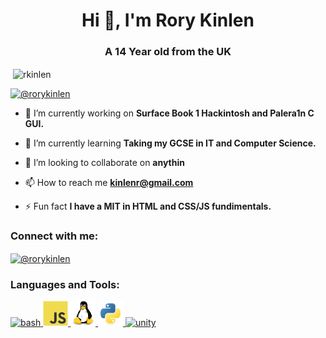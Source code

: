 <h1 align="center">Hi 👋, I'm Rory Kinlen</h1>
<h3 align="center">A 14 Year old from the UK</h3>

<p>&nbsp;<img align="center" src="https://github-readme-stats.vercel.app/api?username=rkinlen&show_icons=true&locale=en" alt="rkinlen" /></p>


<p align="left"> <a href="https://twitter.com/@Rorykinlen" target="blank"><img src="https://img.shields.io/twitter/follow/@rorykinlen?logo=twitter&style=for-the-badge" alt="@rorykinlen" /></a> </p>

- 🔭 I’m currently working on **Surface Book 1 Hackintosh and Palera1n C GUI.**

- 🌱 I’m currently learning **Taking my GCSE in IT and Computer Science.**

- 👯 I’m looking to collaborate on **anythin**

- 📫 How to reach me **kinlenr@gmail.com**

- ⚡ Fun fact **I have a MIT in HTML and CSS/JS fundimentals.**

<h3 align="left">Connect with me:</h3>
<p align="left">
<a href="https://twitter.com/@rorykinlen" target="blank"><img align="center" src="https://raw.githubusercontent.com/rahuldkjain/github-profile-readme-generator/master/src/images/icons/Social/twitter.svg" alt="@rorykinlen" height="30" width="40" /></a>
</p>

<h3 align="left">Languages and Tools:</h3>
<p align="left"> <a href="https://www.gnu.org/software/bash/" target="_blank" rel="noreferrer"> <img src="https://www.vectorlogo.zone/logos/gnu_bash/gnu_bash-icon.svg" alt="bash" width="40" height="40"/> </a> <a href="https://developer.mozilla.org/en-US/docs/Web/JavaScript" target="_blank" rel="noreferrer"> <img src="https://raw.githubusercontent.com/devicons/devicon/master/icons/javascript/javascript-original.svg" alt="javascript" width="40" height="40"/> </a> <a href="https://www.linux.org/" target="_blank" rel="noreferrer"> <img src="https://raw.githubusercontent.com/devicons/devicon/master/icons/linux/linux-original.svg" alt="linux" width="40" height="40"/> </a> <a href="https://www.python.org" target="_blank" rel="noreferrer"> <img src="https://raw.githubusercontent.com/devicons/devicon/master/icons/python/python-original.svg" alt="python" width="40" height="40"/> </a> <a href="https://unity.com/" target="_blank" rel="noreferrer"> <img src="https://www.vectorlogo.zone/logos/unity3d/unity3d-icon.svg" alt="unity" width="40" height="40"/> </a> </p>

